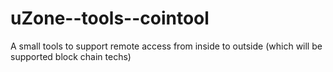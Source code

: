 # uZone--tools--cointool
A small tools to support remote access from inside to outside (which will be supported block chain techs)
